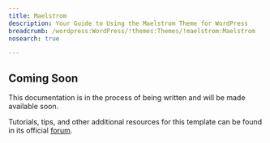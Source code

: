 ```yaml
---
title: Maelstrom
description: Your Guide to Using the Maelstrom Theme for WordPress
breadcrumb: /wordpress:WordPress/!themes:Themes/!maelstrom:Maelstrom
nosearch: true

---
```


Coming Soon
-----

This documentation is in the process of being written and will be made available soon. 

Tutorials, tips, and other additional resources for this template can be found in its official [forum][forum].

[forum]: http://www.rockettheme.com/forum/wordpress-theme-maelstrom/